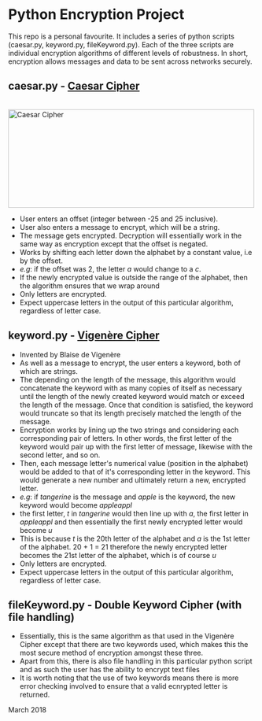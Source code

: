 # Python Encryption Project
This repo is a personal favourite. It includes a series of python scripts (caesar.py, keyword.py, fileKeyword.py). Each of the three scripts are individual encryption algorithms of different levels of robustness. In short, encryption allows messages and data to be sent across networks securely.

caesar.py - [Caesar Cipher](https://en.wikipedia.org/wiki/Caesar_cipher)
-
<br><img src = "https://upload.wikimedia.org/wikipedia/commons/thumb/4/4a/Caesar_cipher_left_shift_of_3.svg/1200px-Caesar_cipher_left_shift_of_3.svg.png" alt = "Caesar Cipher" style="margin:auto" width = "500px" height = "200px"><br>

- User enters an offset (integer between -25 and 25 inclusive).
- User also enters a message to encrypt, which will be a string.
- The message gets encrypted. Decryption will essentially work in the same way as encryption except that the offset is negated.
- Works by shifting each letter down the alphabet by a constant value, i.e by the offset.
- *e.g*: if the offset was 2, the letter *a* would change to a *c*.
- If the newly encrypted value is outside the range of the alphabet, then the algorithm ensures that we wrap around
- Only letters are encrypted.
- Expect uppercase letters in the output of this particular algorithm, regardless of letter case.

keyword.py - [Vigenère Cipher](https://en.wikipedia.org/wiki/Vigen%C3%A8re_cipher)
-

- Invented by Blaise de Vigenère
- As well as a message to encrypt, the user enters a keyword, both of which are strings.
- The depending on the length of the message, this algorithm would concatenate the keyword with as many copies of itself as necessary until the length of the newly created keyword would match or exceed the length of the message. Once that condition is satisfied, the keyword would truncate so that its length precisely matched the length of the message.
- Encryption works by lining up the two strings and considering each corresponding pair of letters. In other words, the first letter of the keyword would pair up with the first letter of message, likewise with the second letter, and so on.
- Then, each message letter's numerical value (position in the alphabet) would be added to that of it's corresponding letter in the keyword. This would generate a new number and ultimately return a new, encrypted letter.
- *e.g*: if *tangerine* is the message and *apple* is the keyword, the new keyword would become *appleappl*
- the first letter, *t* in *tangerine* would then line up with *a*, the first letter in *appleappl* and then essentially the first newly encrypted letter would become *u*
- This is because *t* is the 20th letter of the alphabet and *a* is the 1st letter of the alphabet. 20 + 1 = 21 therefore the newly encrypted letter becomes the 21st letter of the alphabet, which is of course *u* 
- Only letters are encrypted.
- Expect uppercase letters in the output of this particular algorithm, regardless of letter case.

fileKeyword.py - Double Keyword Cipher (with file handling)
-
- Essentially, this is the same algorithm as that used in the Vigenère Cipher except that there are two keywords used, which makes this the most secure method of encryption amongst these three.
- Apart from this, there is also file handling in this particular python script and as such the user has the ability to encrypt text files
- It is worth noting that the use of two keywords means there is more error checking involved to ensure that a valid ecnrypted letter is returned.

March 2018
